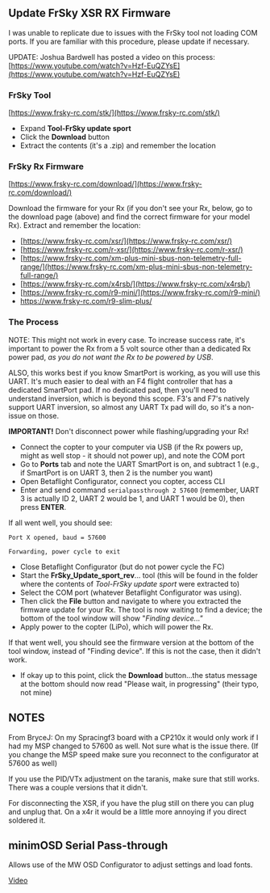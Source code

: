 
## Update FrSky XSR RX Firmware

I was unable to replicate due to issues with the FrSky tool not loading COM ports.  If you are familiar with this procedure, please update if necessary. 

UPDATE: Joshua Bardwell has posted a video on this process: 
[https://www.youtube.com/watch?v=Hzf-EuQZYsE](https://www.youtube.com/watch?v=Hzf-EuQZYsE)

### FrSky Tool
[https://www.frsky-rc.com/stk/](https://www.frsky-rc.com/stk/)
* Expand **Tool-FrSky update sport**
* Click the **Download** button
* Extract the contents (it's a .zip) and remember the location

### FrSky Rx Firmware
[https://www.frsky-rc.com/download/](https://www.frsky-rc.com/download/)

Download the firmware for your Rx (if you don't see your Rx, below, go to the download page (above) and find the correct firmware for your model Rx). Extract and remember the location:
- [https://www.frsky-rc.com/xsr/](https://www.frsky-rc.com/xsr/)
- [https://www.frsky-rc.com/r-xsr/](https://www.frsky-rc.com/r-xsr/)
- [https://www.frsky-rc.com/xm-plus-mini-sbus-non-telemetry-full-range/](https://www.frsky-rc.com/xm-plus-mini-sbus-non-telemetry-full-range/)
- [https://www.frsky-rc.com/x4rsb/](https://www.frsky-rc.com/x4rsb/)
- [https://www.frsky-rc.com/r9-mini/](https://www.frsky-rc.com/r9-mini/)
- https://www.frsky-rc.com/r9-slim-plus/

### The Process
NOTE: This might not work in every case. To increase success rate, it's important to power the Rx from a 5 volt source other than a dedicated Rx power pad, _as you do not want the Rx to be powered by USB_.

ALSO, this works best if you know SmartPort is working, as you will use this UART. It's much easier to deal with an F4 flight controller that has a dedicated SmartPort pad. If no dedicated pad, then you'll need to understand inversion, which is beyond this scope. F3's and F7's natively support UART inversion, so almost any UART Tx pad will do, so it's a non-issue on those. 

**IMPORTANT!** Don't disconnect power while flashing/upgrading your Rx! 

* Connect the copter to your computer via USB (if the Rx powers up, might as well stop - it should not power up), and note the COM port
* Go to **Ports** tab and note the UART SmartPort is on, and subtract 1 (e.g., if SmartPort is on UART 3, then 2 is the number you want)
* Open Betaflight Configurator, connect you copter, access CLI
* Enter and send command `serialpassthrough 2 57600` (remember, UART 3 is actually ID 2, UART 2 would be 1, and UART 1 would be 0), then press **ENTER**.

If all went well, you should see:

`Port X opened, baud = 57600`

`Forwarding, power cycle to exit`

* Close Betaflight Configurator (but do not power cycle the FC)
* Start the **FrSky_Update_sport_rev**... tool (this will be found in the folder where the contents of _Tool-FrSky update sport_ were extracted to)
* Select the COM port (whatever Betaflight Configurator was using).
* Then click the **File** button and navigate to where you extracted the firmware update for your Rx. The tool is now waiting to find a device; the bottom of the tool window will show "_Finding device..."_
* Apply power to the copter (LiPo), which will power the Rx. 

If that went well, you should see the firmware version at the bottom of the tool window, instead of "Finding device".  If this is not the case, then it didn't work.

* If okay up to this point, click the **Download** button...the status message at the bottom should now read "Please wait, in progressing" (their typo, not mine)

## NOTES
From BryceJ: 
On my Spracingf3 board with a CP210x it would only work if I had my MSP changed to 57600 as well. Not sure what is the issue there. (If you change the MSP speed make sure you reconnect to the configurator at 57600 as well)  

If you use the PID/VTx adjustment on the taranis, make sure that still works. There was a couple versions that it didn't.  

For disconnecting the XSR, if you have the plug still on there you can plug and unplug that. On a x4r it would be a little more annoying if you direct soldered it.  


## minimOSD Serial Pass-through

Allows use of the MW OSD Configurator to adjust settings and load fonts.

[Video](https://www.youtube.com/watch?v=5ABd0gz3ckI)